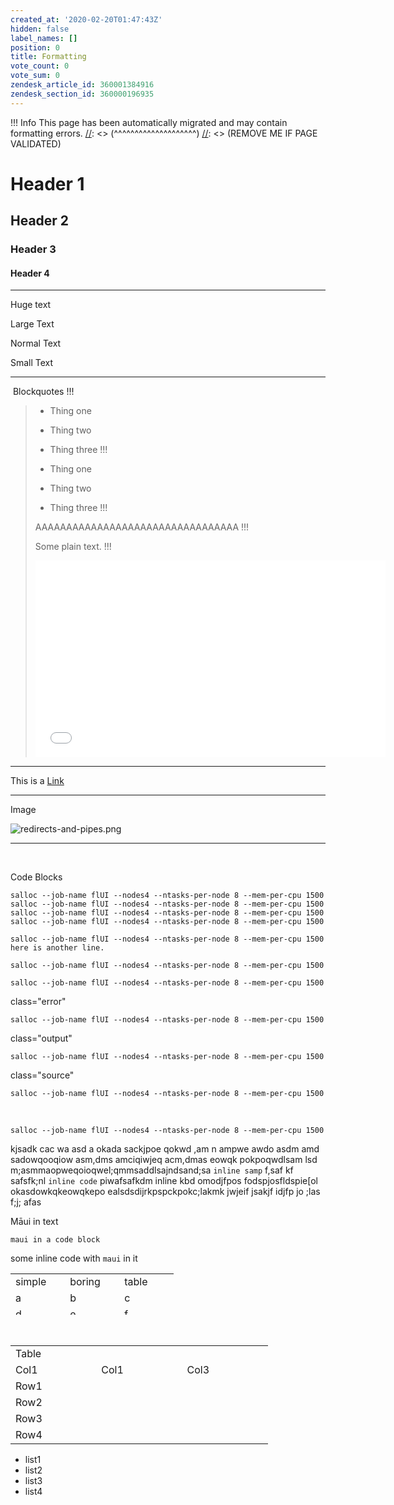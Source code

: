 ```yaml
---
created_at: '2020-02-20T01:47:43Z'
hidden: false
label_names: []
position: 0
title: Formatting
vote_count: 0
vote_sum: 0
zendesk_article_id: 360001384916
zendesk_section_id: 360000196935
---
```



[//]: <> (REMOVE ME IF PAGE VALIDATED)
[//]: <> (vvvvvvvvvvvvvvvvvvvv)
 !!! Info
     This page has been automatically migrated and may contain formatting errors.
[//]: <> (^^^^^^^^^^^^^^^^^^^^)
[//]: <> (REMOVE ME IF PAGE VALIDATED)
# Header 1

## Header 2

### Header 3

#### Header 4

------------------------------------------------------------------------

Huge text

Large Text

Normal Text

Small Text

------------------------------------------------------------------------

 Blockquotes
!!!
>
> -   Thing one
> -   Thing two
> -   Thing three
!!!
>
> -   Thing one
> -   Thing two
> -   Thing three
!!!
>
> AAAAAAAAAAAAAAAAAAAAAAAAAAAAAAAAA
!!!
>
> Some plain text.
!!!
>
> <iframe src="//www.youtube-nocookie.com/embed/yDYXOntAlIk" width="560" height="315" frameborder="0" allowfullscreen>
> </iframe>

------------------------------------------------------------------------

This is a [Link](https://www.w3schools.com/html/html_links.asp) 

------------------------------------------------------------------------

Image

![redirects-and-pipes.png](assets/images/6014468037775_0.name_me)

------------------------------------------------------------------------

 

Code Blocks

    salloc --job-name flUI --nodes4 --ntasks-per-node 8 --mem-per-cpu 1500
    salloc --job-name flUI --nodes4 --ntasks-per-node 8 --mem-per-cpu 1500
    salloc --job-name flUI --nodes4 --ntasks-per-node 8 --mem-per-cpu 1500
    salloc --job-name flUI --nodes4 --ntasks-per-node 8 --mem-per-cpu 1500

    salloc --job-name flUI --nodes4 --ntasks-per-node 8 --mem-per-cpu 1500
    here is another line.

    salloc --job-name flUI --nodes4 --ntasks-per-node 8 --mem-per-cpu 1500

    salloc --job-name flUI --nodes4 --ntasks-per-node 8 --mem-per-cpu 1500

class="error"

    salloc --job-name flUI --nodes4 --ntasks-per-node 8 --mem-per-cpu 1500

class="output"

    salloc --job-name flUI --nodes4 --ntasks-per-node 8 --mem-per-cpu 1500

class="source"

    salloc --job-name flUI --nodes4 --ntasks-per-node 8 --mem-per-cpu 1500

 

    salloc --job-name flUI --nodes4 --ntasks-per-node 8 --mem-per-cpu 1500

kjsadk cac wa asd a okada sackjpoe qokwd ,am n ampwe awdo asdm amd
sadowqooqiow asm,dms amciqiwjeq acm,dmas eowqk pokpoqwdlsam lsd
m;asmmaopweqoioqwel;qmmsaddlsajndsand;sa `inline samp` f,saf kf
safsfk;nl `inline code` piwafsafkdm inline kbd omodjfpos
fodspjosfldspie\[ol okasdowkqkeowqkepo ealsdsdijrkpspckpokc;lakmk jwjeif
jsakjf idjfp jo ;las f;j; afas

Māui in text

    maui in a code block

some inline code with `maui` in it

<table style="border-collapse: collapse; width: 100%; height: 66px;"
data-border="1">
<tbody>
<tr class="odd" style="height: 22px;">
<td style="width: 25%; height: 22px">simple</td>
<td style="width: 25%; height: 22px">boring</td>
<td style="width: 25%; height: 22px">table</td>
</tr>
<tr class="even" style="height: 22px;">
<td style="width: 25%; height: 22px">a</td>
<td style="width: 25%; height: 22px">b</td>
<td style="width: 25%; height: 22px">c</td>
</tr>
<tr class="odd" style="height: 22px;">
<td style="width: 25%; height: 22px">d</td>
<td style="width: 25%; height: 22px">e</td>
<td style="width: 25%; height: 22px">f</td>
</tr>
</tbody>
</table>

 

<table style="border-collapse: collapse; width: 100%;" data-border="1">
<tbody>
<tr class="odd">
<td colspan="6" style="width: 85.7142%">Table</td>
</tr>
<tr class="even">
<td colspan="2" style="width: 28.5714%">Col1 </td>
<td colspan="2" style="width: 28.5714%">Col1 </td>
<td colspan="2" style="width: 14.2857%">Col3</td>
</tr>
<tr class="odd">
<td style="width: 14.2857%">Row1</td>
<td style="width: 14.2857%"> </td>
<td style="width: 14.2857%"> </td>
<td style="width: 14.2857%"> </td>
<td style="width: 14.2857%"> </td>
<td style="width: 14.2857%"> </td>
</tr>
<tr class="even">
<td style="width: 14.2857%">Row2</td>
<td style="width: 14.2857%"> </td>
<td style="width: 14.2857%"> </td>
<td style="width: 14.2857%"> </td>
<td style="width: 14.2857%"> </td>
<td style="width: 14.2857%"> </td>
</tr>
<tr class="odd">
<td style="width: 14.2857%">Row3</td>
<td style="width: 14.2857%"> </td>
<td style="width: 14.2857%"> </td>
<td style="width: 14.2857%"> </td>
<td style="width: 14.2857%"> </td>
<td style="width: 14.2857%"> </td>
</tr>
<tr class="even">
<td style="width: 14.2857%">Row4</td>
<td style="width: 14.2857%"> </td>
<td style="width: 14.2857%"> </td>
<td style="width: 14.2857%"> </td>
<td style="width: 14.2857%"> </td>
<td style="width: 14.2857%"> </td>
</tr>
</tbody>
</table>

-   list1
-   list2
-   list3
-   list4
